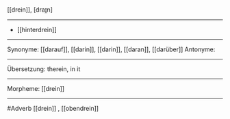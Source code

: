  [[drein]], [draɪ̯n]

---
- [[hinterdrein]]


---
Synonyme: [[darauf]], [[darin]], [[darin]], [[daran]], [[darüber]]
Antonyme: 

---
Übersetzung: therein, in it

---
Morpheme:
[[drein]]

---
#Adverb [[drein]]
, [[obendrein]]